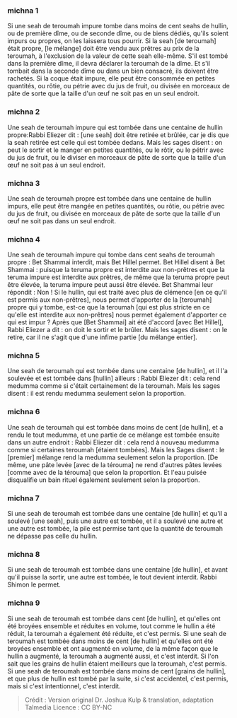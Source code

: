 
### michna 1
Si une seah de teroumah impure tombe dans moins de cent seahs de hullin, ou de première dîme, ou de seconde dîme, ou de biens dédiés, qu'ils soient impurs ou propres, on les laissera tous pourrir. Si la seah [de teroumah] était propre, [le mélange] doit être vendu aux prêtres au prix de la teroumah, à l'exclusion de la valeur de cette seah elle-même. S'il est tombé dans la première dîme, il devra déclarer la teroumah de la dîme. Et s'il tombait dans la seconde dîme ou dans un bien consacré, ils doivent être rachetés. Si la coque était impure, elle peut être consommée en petites quantités, ou rôtie, ou pétrie avec du jus de fruit, ou divisée en morceaux de pâte de sorte que la taille d'un œuf ne soit pas en un seul endroit.

### michna 2
Une seah de teroumah impure qui est tombée dans une centaine de hullin propre:Rabbi Eliezer dit : [une seah] doit être retirée et brûlée, car je dis que la seah retirée est celle qui est tombée dedans. Mais les sages disent : on peut le sortir et le manger en petites quantités, ou le rôtir, ou le pétrir avec du jus de fruit, ou le diviser en morceaux de pâte de sorte que la taille d'un œuf ne soit pas à un seul endroit.

### michna 3
Une seah de teroumah propre est tombée dans une centaine de hullin impurs, elle peut être mangée en petites quantités, ou rôtie, ou pétrie avec du jus de fruit, ou divisée en morceaux de pâte de sorte que la taille d'un œuf ne soit pas dans un seul endroit.

### michna 4
Une seah de teroumah impure qui tombe dans cent seahs de teroumah propre : Bet Shammai interdit, mais Bet Hillel permet. Bet Hillel disent à Bet Shammai : puisque la teruma propre est interdite aux non-prêtres et que la teruma impure est interdite aux prêtres, de même que la teruma propre peut être élevée, la teruma impure peut aussi être élevée. Bet Shammai leur répondit : Non ! Si le hullin, qui est traité avec plus de clémence [en ce qu'il est permis aux non-prêtres], nous permet d'apporter de la [teroumah] propre qui y tombe, est-ce que la teroumah [qui est plus stricte en ce qu'elle est interdite aux non-prêtres] nous permet également d'apporter ce qui est impur ? Après que [Bet Shammai] ait été d'accord [avec Bet Hillel], Rabbi Eliezer a dit : on doit le sortir et le brûler. Mais les sages disent : on le retire, car il ne s'agit que d'une infime partie [du mélange entier].

### michna 5
Une seah de teroumah qui est tombée dans une centaine [de hullin], et il l'a soulevée et est tombée dans [hullin] ailleurs : Rabbi Eliezer dit : cela rend medumma comme si c'était certainement de la teroumah. Mais les sages disent : il est rendu medumma seulement selon la proportion.

### michna 6
Une seah de teroumah qui est tombée dans moins de cent [de hullin], et a rendu le tout medumma, et une partie de ce mélange est tombée ensuite dans un autre endroit : Rabbi Eliezer dit : cela rend à nouveau medumma comme si certaines teroumah [étaient tombées]. Mais les Sages disent : le [premier] mélange rend la medumma seulement selon la proportion. [De même, une pâte levée [avec de la térouma] ne rend d'autres pâtes levées [comme avec de la térouma] que selon la proportion. Et l'eau puisée disqualifie un bain rituel également seulement selon la proportion.

### michna 7
Si une seah de teroumah est tombée dans une centaine [de hullin] et qu'il a soulevé [une seah], puis une autre est tombée, et il a soulevé une autre et une autre est tombée, la pile est permise tant que la quantité de teroumah ne dépasse pas celle du hullin.

### michna 8
Si une seah de teroumah est tombée dans une centaine [de hullin], et avant qu'il puisse la sortir, une autre est tombée, le tout devient interdit. Rabbi Shimon le permet.

### michna 9
Si une seah de teroumah est tombée dans cent [de hullin], et qu'elles ont été broyées ensemble et réduites en volume, tout comme le hullin a été réduit, la teroumah a également été réduite, et c'est permis. Si une seah de teroumah est tombée dans moins de cent [de hullin] et qu'elles ont été broyées ensemble et ont augmenté en volume, de la même façon que le hullin a augmenté, la teroumah a augmenté aussi, et c'est interdit. Si l'on sait que les grains de hullin étaient meilleurs que la teroumah, c'est permis. Si une seah de teroumah est tombée dans moins de cent [grains de hullin], et que plus de hullin est tombé par la suite, si c'est accidentel, c'est permis, mais si c'est intentionnel, c'est interdit.

>Crédit : Version original Dr. Joshua Kulp & translation, adaptation Talmedia
>Licence : CC BY-NC